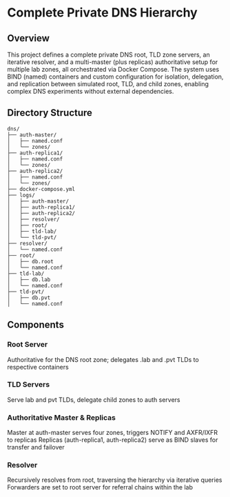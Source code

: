 # Complete Private DNS Hierarchy

## Overview
This project defines a complete private DNS root, TLD zone servers, an iterative resolver, and a multi-master (plus replicas) authoritative setup for multiple lab zones, all orchestrated via Docker Compose. The system uses BIND (named) containers and custom configuration for isolation, delegation, and replication between simulated root, TLD, and child zones, enabling complex DNS experiments without external dependencies.​

## Directory Structure
```
dns/
├── auth-master/
│   ├── named.conf
│   └── zones/
├── auth-replica1/
│   ├── named.conf
│   └── zones/
├── auth-replica2/
│   ├── named.conf
│   └── zones/
├── docker-compose.yml
├── logs/
│   ├── auth-master/
│   ├── auth-replica1/
│   ├── auth-replica2/
│   ├── resolver/
│   ├── root/
│   ├── tld-lab/
│   └── tld-pvt/
├── resolver/
│   └── named.conf
├── root/
│   ├── db.root
│   └── named.conf
├── tld-lab/
│   ├── db.lab
│   └── named.conf
├── tld-pvt/
│   ├── db.pvt
│   └── named.conf
```
## Components

### Root Server
Authoritative for the DNS root zone; delegates .lab and .pvt TLDs to respective containers

### TLD Servers
Serve lab and pvt TLDs, delegate child zones to auth servers

### Authoritative Master & Replicas
Master at auth-master serves four zones, triggers NOTIFY and AXFR/IXFR to replicas
Replicas (auth-replica1, auth-replica2) serve as BIND slaves for transfer and failover

### Resolver
Recursively resolves from root, traversing the hierarchy via iterative queries
Forwarders are set to root server for referral chains within the lab